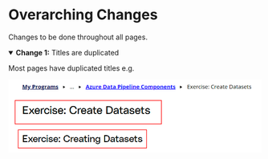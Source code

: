 # Overarching Changes

Changes to be done throughout all pages.

<details open>

<summary><b>Change 1:</b> Titles are duplicated</summary>

Most pages have duplicated titles e.g.

![Duplicated titles](duplicate-titles.png)


</details>